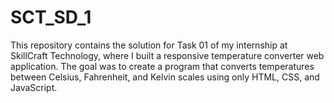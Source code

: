 # SCT_SD_1
This repository contains the solution for Task 01 of my internship at SkillCraft Technology, where I built a responsive temperature converter web application. The goal was to create a program that converts temperatures between Celsius, Fahrenheit, and Kelvin scales using only HTML, CSS, and JavaScript.
